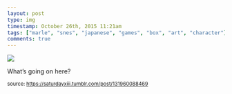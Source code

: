 ```yaml
---
layout: post
type: img
timestamp: October 26th, 2015 11:21am
tags: ["marle", "snes", "japanese", "games", "box", "art", "character"]
comments: true
---
```

<img src="https://saturdayxiii.github.io/media/131960088469.jpg"/>

What’s going on here?
 
  
<small>source: https://saturdayxiii.tumblr.com/post/131960088469</small>